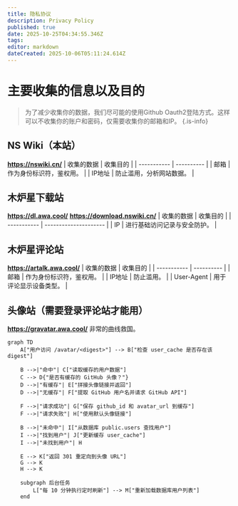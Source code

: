 ```yaml
---
title: 隐私协议
description: Privacy Policy
published: true
date: 2025-10-25T04:34:55.346Z
tags: 
editor: markdown
dateCreated: 2025-10-06T05:11:24.614Z
---
```


# 主要收集的信息以及目的

> 为了减少收集你的数据，我们尽可能的使用Github Oauth2登陆方式。这样可以不收集你的账户和密码，仅需要收集你的邮箱和IP。
{.is-info}

## NS Wiki（本站）
**https://nswiki.cn/**
| 收集的数据 | 收集目的 |
| ----------- | ---------- |
| 邮箱    | 作为身份标识符，鉴权用。 |
| IP地址  | 防止滥用，分析网站数据。 |

## 木炉星下载站
**https://dl.awa.cool/** **https://download.nswiki.cn/**
| 收集的数据 | 收集目的 |
| ----------- | --------------------- |
| IP          | 进行基础访问记录与安全防护。 |

## 木炉星评论站
**https://artalk.awa.cool/**
| 收集的数据 | 收集目的 |
| ----------- | ---------- |
| 邮箱         | 作为身份标识符，鉴权用。 |
| IP地址       | 防止滥用。 |
| User-Agent  | 用于评论显示设备类型。 |

## 头像站（需要登录评论站才能用）
**https://gravatar.awa.cool/**
非常的曲线救国。
```mermaid
graph TD
    A["用户访问 /avatar/<digest>"] --> B["检查 user_cache 是否存在该 digest"]

    B -->|"命中"| C["读取缓存的用户数据"]
    C --> D{"是否有缓存的 GitHub 头像？"}
    D -->|"有缓存"| E["拼接头像链接并返回"]
    D -->|"无缓存"| F["提取 GitHub 用户名并请求 GitHub API"]

    F -->|"请求成功"| G["保存 github_id 和 avatar_url 到缓存"]
    F -->|"请求失败"| H["使用默认头像链接"]

    B -->|"未命中"| I["从数据库 public.users 查找用户"]
    I -->|"找到用户"| J["更新缓存 user_cache"]
    I -->|"未找到用户"| H

    E --> K["返回 301 重定向到头像 URL"]
    G --> K
    H --> K

    subgraph 后台任务
        L["每 10 分钟执行定时刷新"] --> M["重新加载数据库用户列表"]
    end

```